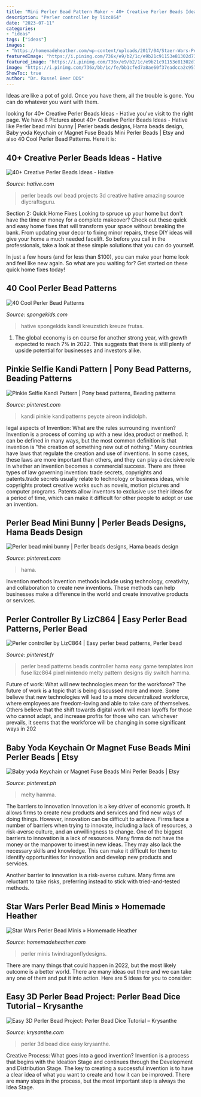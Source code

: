 ```yaml
---
title: "Mini Perler Bead Pattern Maker ~ 40+ Creative Perler Beads Ideas"
description: "Perler controller by lizc864"
date: "2023-07-11"
categories:
- "ideas"
tags: ["ideas"]
images:
- "https://homemadeheather.com/wp-content/uploads/2017/04/Staer-Wars-Perler-Bead-Mini-Patterns-scaled.jpg"
featuredImage: "https://i.pinimg.com/736x/e9/b2/1c/e9b21c91153e81302d73886586cf275b.jpg"
featured_image: "https://i.pinimg.com/736x/e9/b2/1c/e9b21c91153e81302d73886586cf275b.jpg"
image: "https://i.pinimg.com/736x/bb/1c/fe/bb1cfed7a8ae60f37eadcca2c957504d.jpg"
ShowToc: true
author: "Dr. Russel Beer DDS"
---
```



Ideas are like a pot of gold. Once you have them, all the trouble is gone. You can do whatever you want with them.

	

		
looking for 40+ Creative Perler Beads Ideas - Hative you've visit to the right page. We have 8 Pictures about 40+ Creative Perler Beads Ideas - Hative like Perler bead mini bunny | Perler beads designs, Hama beads design, Baby yoda Keychain or Magnet Fuse Beads Mini Perler Beads | Etsy and also 40 Cool Perler Bead Patterns. Here it is:
		
    
## 40+ Creative Perler Beads Ideas - Hative

<img loading=lazy src="http://hative.com/wp-content/uploads/2014/04/perler-beads-ideas/31-owl-perler-beads.jpg" onerror="this.onerror=null;this.src='https://tse3.mm.bing.net/th?id=OIP.U3Mtwd-ryfCBJqXOcNyC7AHaJK&amp;pid=15.1';" alt="40+ Creative Perler Beads Ideas - Hative">

_Source: hative.com_

>perler beads owl bead projects 3d creative hative amazing source diycraftsguru. 

	

Section 2: Quick Home Fixes
Looking to spruce up your home but don't have the time or money for a complete makeover? Check out these quick and easy home fixes that will transform your space without breaking the bank.
From updating your decor to fixing minor repairs, these DIY ideas will give your home a much needed facelift. So before you call in the professionals, take a look at these simple solutions that you can do yourself.

In just a few hours (and for less than $100), you can make your home look and feel like new again. So what are you waiting for? Get started on these quick home fixes today!

    
## 40 Cool Perler Bead Patterns

<img loading=lazy src="https://spongekids.com/wp-content/uploads/2014/04/perler-beads-patterns/32-round-cake-and-cherry-cake.png" onerror="this.onerror=null;this.src='https://tse4.mm.bing.net/th?id=OIP.0dRTlTrvqhraluMZmkC9CQHaHa&amp;pid=15.1';" alt="40 Cool Perler Bead Patterns">

_Source: spongekids.com_

>hative spongekids kandi kreuzstich kreuze frutas. 

	

1. The global economy is on course for another strong year, with growth expected to reach 7% in 2022. This suggests that there is still plenty of upside potential for businesses and investors alike.

    
## Pinkie Selfie Kandi Pattern | Pony Bead Patterns, Beading Patterns

<img loading=lazy src="https://i.pinimg.com/736x/a1/2f/f6/a12ff6e086cd85a371d447df02339851--sprites-pixel-art.jpg" onerror="this.onerror=null;this.src='https://tse1.mm.bing.net/th?id=OIP.0I3n-UseP9Z4eIK4psr_gQHaFx&amp;pid=15.1';" alt="Pinkie Selfie Kandi Pattern | Pony bead patterns, Beading patterns">

_Source: pinterest.com_

>kandi pinkie kandipatterns peyote aireon indidolph. 

	

legal aspects of Invention: What are the rules surrounding invention?
Invention is a process of coming up with a new idea,product or method. It can be defined in many ways, but the most common definition is that invention is "the creation of something new out of nothing." Many countries have laws that regulate the creation and use of inventions. In some cases, these laws are more important than others, and they can play a decisive role in whether an invention becomes a commercial success.
There are three types of law governing invention: trade secrets, copyrights and patents.trade secrets usually relate to technology or business ideas, while copyrights protect creative works such as novels, motion pictures and computer programs. Patents allow inventors to exclusive use their ideas for a period of time, which can make it difficult for other people to adopt or use an invention.

    
## Perler Bead Mini Bunny | Perler Beads Designs, Hama Beads Design

<img loading=lazy src="https://i.pinimg.com/736x/e9/b2/1c/e9b21c91153e81302d73886586cf275b.jpg" onerror="this.onerror=null;this.src='https://tse2.mm.bing.net/th?id=OIP.KqSFqVZ_0_AqxK1bX-3vrQHaJN&amp;pid=15.1';" alt="Perler bead mini bunny | Perler beads designs, Hama beads design">

_Source: pinterest.com_

>hama. 

	

Invention methods
Invention methods include using technology, creativity, and collaboration to create new inventions. These methods can help businesses make a difference in the world and create innovative products or services.

    
## Perler Controller By LizC864 | Easy Perler Bead Patterns, Perler Bead

<img loading=lazy src="https://i.pinimg.com/736x/a0/90/26/a09026f59540dc49a3cf76cabe4c334c--perler-patterns-bead-patterns.jpg" onerror="this.onerror=null;this.src='https://tse2.mm.bing.net/th?id=OIP.KSCbd9-5vuZxG7iWjVilcwHaHa&amp;pid=15.1';" alt="Perler controller by LizC864 | Easy perler bead patterns, Perler bead">

_Source: pinterest.fr_

>perler bead patterns beads controller hama easy game templates iron fuse lizc864 pixel nintendo melty pattern designs diy switch hamma. 

	

Future of work: What will new technologies mean for the workforce?
The future of work is a topic that is being discussed more and more. Some believe that new technologies will lead to a more decentralized workforce, where employees are freedom-loving and able to take care of themselves. Others believe that the shift towards digital work will mean layoffs for those who cannot adapt, and increase profits for those who can. whichever prevails, it seems that the workforce will be changing in some significant ways in 202
    
## Baby Yoda Keychain Or Magnet Fuse Beads Mini Perler Beads | Etsy

<img loading=lazy src="https://i.pinimg.com/736x/bb/1c/fe/bb1cfed7a8ae60f37eadcca2c957504d.jpg" onerror="this.onerror=null;this.src='https://tse1.mm.bing.net/th?id=OIP.jzNMIWEb4fFhhgLT_xE2ggHaHa&amp;pid=15.1';" alt="Baby yoda Keychain or Magnet Fuse Beads Mini Perler Beads | Etsy">

_Source: pinterest.ph_

>melty hamma. 

	

The barriers to innovation
Innovation is a key driver of economic growth. It allows firms to create new products and services and find new ways of doing things. However, innovation can be difficult to achieve. Firms face a number of barriers when trying to innovate, including a lack of resources, a risk-averse culture, and an unwillingness to change.
One of the biggest barriers to innovation is a lack of resources. Many firms do not have the money or the manpower to invest in new ideas. They may also lack the necessary skills and knowledge. This can make it difficult for them to identify opportunities for innovation and develop new products and services.

Another barrier to innovation is a risk-averse culture. Many firms are reluctant to take risks, preferring instead to stick with tried-and-tested methods.

    
## Star Wars Perler Bead Minis » Homemade Heather

<img loading=lazy src="https://homemadeheather.com/wp-content/uploads/2017/04/Staer-Wars-Perler-Bead-Mini-Patterns-scaled.jpg" onerror="this.onerror=null;this.src='https://tse4.mm.bing.net/th?id=OIP.a7IuNnJE1fBKZBAfY_Eg7QHaLF&amp;pid=15.1';" alt="Star Wars Perler Bead Minis » Homemade Heather">

_Source: homemadeheather.com_

>perler minis twindragonflydesigns. 

	

There are many things that could happen in 2022, but the most likely outcome is a better world. There are many ideas out there and we can take any one of them and put it into action. Here are 5 ideas for you to consider: 

    
## Easy 3D Perler Bead Project: Perler Bead Dice Tutorial – Krysanthe

<img loading=lazy src="https://i0.wp.com/krysanthe.com/wp-content/uploads/2017/06/3D-Perler-Bead-Dice.jpg?fit=1170%2C658" onerror="this.onerror=null;this.src='https://tse1.mm.bing.net/th?id=OIP.4wVw1lOQI7kqPOJzsdrz2wHaEK&amp;pid=15.1';" alt="Easy 3D Perler Bead Project: Perler Bead Dice Tutorial – Krysanthe">

_Source: krysanthe.com_

>perler 3d bead dice easy krysanthe. 

	

Creative Process: What goes into a good invention?
Invention is a process that begins with the Ideation Stage and continues through the Development and Distribution Stage. The key to creating a successful invention is to have a clear idea of what you want to create and how it can be improved. There are many steps in the process, but the most important step is always the Idea Stage.

